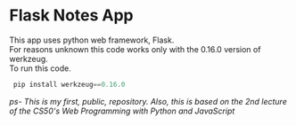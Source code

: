 # Flask Notes App
This app uses python web framework, Flask.<br>
For reasons unknown this code works only with the 0.16.0 version of werkzeug.<br>
To run this code.
```powershell
 pip install werkzeug==0.16.0
```
*ps- This is my first, public, repository. Also, this is based on the 2nd lecture of the CS50's Web Programming with Python and JavaScript*
